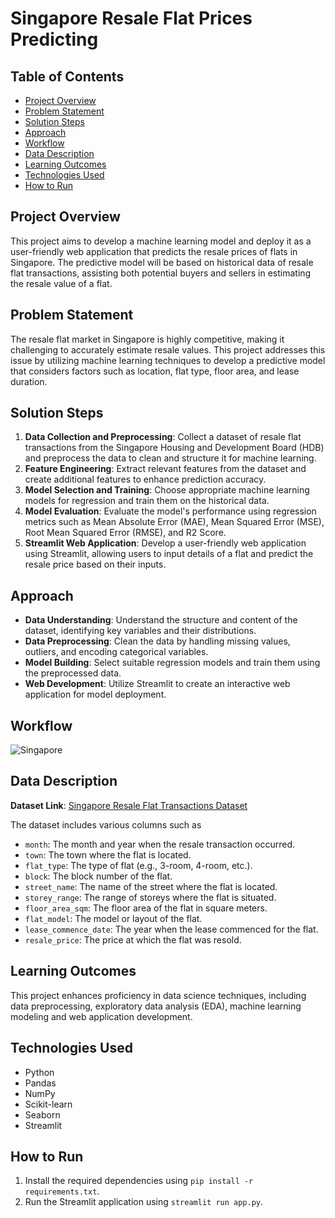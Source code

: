 # Singapore Resale Flat Prices Predicting

## Table of Contents

- [Project Overview](#project-overview)
- [Problem Statement](#problem-statement)
- [Solution Steps](#solution-steps)
- [Approach](#approach)
- [Workflow](#workflow)
- [Data Description](#data-description)
- [Learning Outcomes](#learning-outcomes)
- [Technologies Used](#technologies-used)
- [How to Run](#how-to-run)

## Project Overview

This project aims to develop a machine learning model and deploy it as a user-friendly web application that predicts the resale prices of flats in Singapore. The predictive model will be based on historical data of resale flat transactions, assisting both potential buyers and sellers in estimating the resale value of a flat.

## Problem Statement

The resale flat market in Singapore is highly competitive, making it challenging to accurately estimate resale values. This project addresses this issue by utilizing machine learning techniques to develop a predictive model that considers factors such as location, flat type, floor area, and lease duration.

## Solution Steps

1. **Data Collection and Preprocessing**: Collect a dataset of resale flat transactions from the Singapore Housing and Development Board (HDB) and preprocess the data to clean and structure it for machine learning.
2. **Feature Engineering**: Extract relevant features from the dataset and create additional features to enhance prediction accuracy.
3. **Model Selection and Training**: Choose appropriate machine learning models for regression and train them on the historical data.
4. **Model Evaluation**: Evaluate the model's performance using regression metrics such as Mean Absolute Error (MAE), Mean Squared Error (MSE), Root Mean Squared Error (RMSE), and R2 Score.
5. **Streamlit Web Application**: Develop a user-friendly web application using Streamlit, allowing users to input details of a flat and predict the resale price based on their inputs.


## Approach

- **Data Understanding**: Understand the structure and content of the dataset, identifying key variables and their distributions.
- **Data Preprocessing**: Clean the data by handling missing values, outliers, and encoding categorical variables.
- **Model Building**: Select suitable regression models and train them using the preprocessed data.
- **Web Development**: Utilize Streamlit to create an interactive web application for model deployment.

## Workflow

![Singapore](https://github.com/asdesilva3/Singapore-Resale-Flat-Prices-Predicting/assets/148002331/e45eca75-e832-40b3-869a-c84cb3a28574)


## Data Description

**Dataset Link**: [Singapore Resale Flat Transactions Dataset](https://beta.data.gov.sg/collections/189/view)

The dataset includes various columns such as 

* `month`: The month and year when the resale transaction occurred.
* `town`: The town where the flat is located.
* `flat_type`: The type of flat (e.g., 3-room, 4-room, etc.).
* `block`: The block number of the flat.
* `street_name`: The name of the street where the flat is located.
* `storey_range`: The range of storeys where the flat is situated.
* `floor_area_sqm`: The floor area of the flat in square meters.
* `flat_model`: The model or layout of the flat.
* `lease_commence_date`: The year when the lease commenced for the flat.
* `resale_price`: The price at which the flat was resold.


## Learning Outcomes

This project enhances proficiency in data science techniques, including data preprocessing, exploratory data analysis (EDA), machine learning modeling and web application development.

## Technologies Used

- Python
- Pandas
- NumPy
- Scikit-learn
- Seaborn
- Streamlit

## How to Run

1. Install the required dependencies using `pip install -r requirements.txt`.
2. Run the Streamlit application using `streamlit run app.py`.
